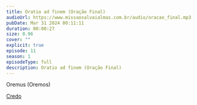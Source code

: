 ```yaml
---
title: Oratio ad finem (Oração Final)
audioUrl: https://www.missaosalvaialmas.com.br/audio/oracao_final.mp3
pubDate: Mar 31 2024 00:11:11
duration: 00:00:27
size: 0.96
cover: ""
explicit: true
episode: 11
season: 1
episodeType: full
description: Oratio ad finem (Oração Final)
---
```

Oremus (Oremos)


<div class="text-center mt-16">
  <a class="btn btn-accent mt-9" href="/episode/10post">Credo</a>
</div>